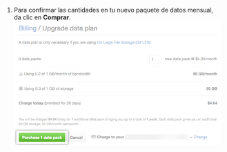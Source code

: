 1. Para confirmar las cantidades en tu nuevo paquete de datos mensual, da clic en **Comprar**. ![Botón para comprar más maquetes de datos](/assets/images/help/billing/data-pack-purchase-button.png)
